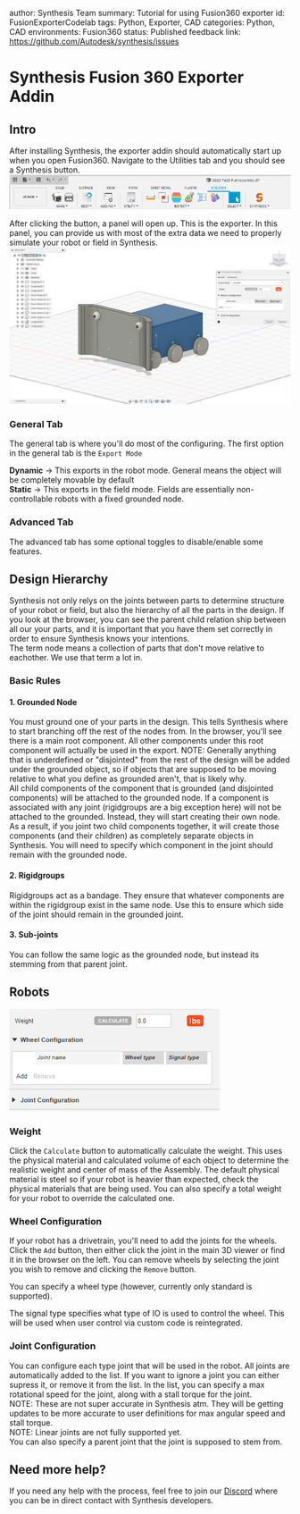author: Synthesis Team
summary: Tutorial for using Fusion360 exporter
id: FusionExporterCodelab
tags: Python, Exporter, CAD
categories: Python, CAD
environments: Fusion360
status: Published
feedback link: https://github.com/Autodesk/synthesis/issues

# Synthesis Fusion 360 Exporter Addin

## Intro

After installing Synthesis, the exporter addin should automatically start up when you open Fusion360. Navigate to the Utilities tab and you should see a Synthesis button.
![image_caption](img/fusion/exporter-button.png)

After clicking the button, a panel will open up. This is the exporter. In this panel, you can provide us with most of the extra data we need to properly simulate your robot or field in Synthesis.
![image_caption](img/fusion/exporter-panel.png)

### General Tab

The general tab is where you'll do most of the configuring.
The first option in the general tab is the `Export Mode`

**Dynamic** -> This exports in the robot mode. General means the object will be completely movable by default\
**Static** -> This exports in the field mode. Fields are essentially non-controllable robots with a fixed grounded node.

### Advanced Tab

The advanced tab has some optional toggles to disable/enable some features.

## Design Hierarchy

Synthesis not only relys on the joints between parts to determine structure of your robot or field, but also the hierarchy of all the parts in the design.
If you look at the browser, you can see the parent child relation ship between all our your parts, and it is important that you have them set correctly in order to ensure Synthesis knows your intentions.
<br/>
The term node means a collection of parts that don't move relative to eachother. We use that term a lot in.

### Basic Rules

#### 1. Grounded Node

You must ground one of your parts in the design. This tells Synthesis where to start branching off the rest of the nodes from.
In the browser, you'll see there is a main root component. All other components under this root component will actually be used in the export.
NOTE: Generally anything that is underdefined or "disjointed" from the rest of the design will be added under the grounded object, so if objects that are supposed to be moving relative to what you define as grounded aren't, that is likely why.
<br />
All child components of the component that is grounded (and disjointed components) will be attached to the grounded node.
If a component is associated with any joint (rigidgroups are a big exception here) will not be attached to the grounded. Instead, they will start creating their own node.
As a result, if you joint two child components together, it will create those components (and their children) as completely separate objects in Synthesis. You will need
to specify which component in the joint should remain with the grounded node.

#### 2. Rigidgroups

Rigidgroups act as a bandage. They ensure that whatever components are within the rigidgroup exist in the same node. Use this to ensure which side of the joint should remain in the grounded joint.

#### 3. Sub-joints

You can follow the same logic as the grounded node, but instead its stemming from that parent joint.

## Robots
![image](img/fusion/exporter-robot.png)

### Weight

Click the `Calculate` button to automatically calculate the weight. This uses the physical material and calculated volume of each object to determine the realistic weight and center of mass of the Assembly.
The default physical material is steel so if your robot is heavier than expected, check the physical materials that are being used.
You can also specify a total weight for your robot to override the calculated one.

### Wheel Configuration

If your robot has a drivetrain, you'll need to add the joints for the wheels. Click the `Add` button, then either click the joint in the main 3D viewer or find it in the browser on the left. You can remove wheels by selecting the joint you wish to remove and clicking the `Remove` button.

You can specify a wheel type (however, currently only standard is supported).

The signal type specifies what type of IO is used to control the wheel. This will be used when user control via custom code is reintegrated.

### Joint Configuration

You can configure each type joint that will be used in the robot. All joints are automatically added to the list. If you want to ignore a joint you can either supress it, or remove it from the list. In the list, you can specify a max rotational speed for the joint, along with a stall torque for the joint.
<br/>
NOTE: These are not super accurate in Synthesis atm. They will be getting updates to be more accurate to user definitions for max angular speed and stall torque.
<br/>
NOTE: Linear joints are not fully supported yet.
<br/>
You can also specify a parent joint that the joint is supposed to stem from.

## Need more help?

If you need any help with the process, feel free to join our [Discord](https://www.discord.gg/hHcF9AVgZA) where you can be in direct contact with Synthesis developers.
